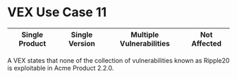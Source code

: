 # VEX Use Case 11

| Single Product | Single Version | Multiple Vulnerabilities | Not Affected |
| --- | --- | --- | --- |

A VEX states that none of the collection of vulnerabilities known as Ripple20 is exploitable 
in Acme Product 2.2.0.
